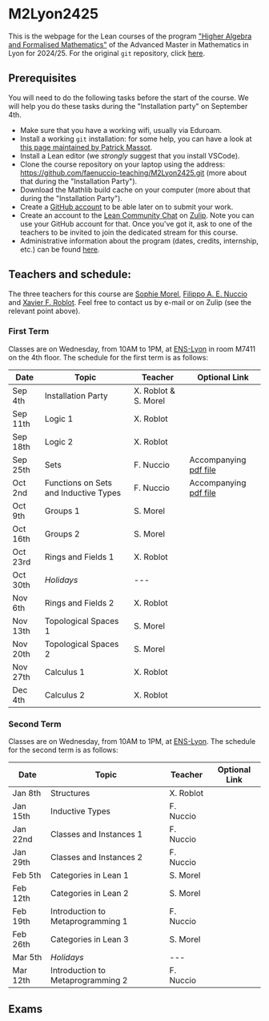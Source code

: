 # M2Lyon2425
This is the webpage for the Lean courses of the program <a href="http://mathematiques.ens-lyon.fr/parcours-2024-2025-394652.kjsp">"Higher Algebra and Formalised Mathematics"</a> of the Advanced Master in Mathematics in Lyon for 2024/25. For the original `git` repository, click <a href="https://github.com/faenuccio-teaching/M2Lyon2425">here</a>.

## Prerequisites

You will need to do the following tasks before the start of the course. We will help you do these tasks during the "Installation party" on September 4th.
* Make sure that you have a working wifi, usually via Eduroam.
* Install a working `git` installation: for some help, you can have a look at <a href="https://www.imo.universite-paris-saclay.fr/~patrick.massot/misc/git.html">this page maintained by Patrick Massot</a>.
* Install a Lean editor (we *strongly* suggest that you install VSCode).
* Clone the course repository on your laptop using the address: https://github.com/faenuccio-teaching/M2Lyon2425.git (more about that during the "Installation Party").
* Download the Mathlib build cache on your computer (more about that during the "Installation Party").
* Create a <a href="https://github.com">GitHub account</a> to be able later on to submit your work.
* Create an account to the <a href="https://leanprover.zulipchat.com/">Lean Community Chat</a> on <a href="https://zulip.com/">Zulip</a>. Note you can use your GitHub account for that. Once you've got it, ask to one of the teachers to be invited to join the dedicated stream for this course.
* Administrative information about the program (dates, credits, internship, etc.) can be found <a href="http://mathematiques.ens-lyon.fr/informations-pratiques-388390.kjsp?RH=1403617207802&RF=1638194375361">here</a>.
## Teachers and schedule:

The three teachers for this course are <a href="mailto: sophie.morel@ens-lyon.fr">Sophie Morel</a>, <a href="mailto: filippo.nuccio@univ-st-etienne.fr">Filippo A. E. Nuccio</a> and <a href="mailto: roblot@math.univ-lyon1.fr">Xavier F. Roblot</a>. Feel free to contact us by e-mail or on Zulip (see the relevant point above).


### First Term

Classes are on Wednesday, from 10AM to 1PM, at <a href="https://www.ens-lyon.fr/en/campus-life/campus-tour/maps-directions">ENS-Lyon</a> in room M7411 on the 4th floor. The schedule for the first term is as follows:

| Date      | Topic         | Teacher | Optional Link
|-----------|---------------|---------|---------------
| Sep 4th| Installation Party | X. Roblot & S. Morel|
| Sep 11th | Logic 1 | X. Roblot |
| Sep 18th | Logic 2 | X. Roblot |
| Sep 25th | Sets | F. Nuccio | Accompanying <a href="https://github.com/faenuccio/M2Lyon2425/blob/e75a8e16707e77390813ce07bf9c949c87a039ec/M2Lyon2425/Lectures/SetsAndFunctions1_lecture.pdf">pdf file</a>
| Oct 2nd | Functions on Sets and Inductive Types | F. Nuccio | Accompanying <a href="https://github.com/faenuccio/M2Lyon2425/blob/e75a8e16707e77390813ce07bf9c949c87a039ec/M2Lyon2425/Lectures/SetsAndFunctions2_lecture.pdf">pdf file</a>
| Oct 9th | Groups 1 | S. Morel
| Oct 16th | Groups 2 | S. Morel
| Oct 23rd | Rings and Fields 1 | X. Roblot
| Oct 30th | _Holidays_ | ---
| Nov 6th | Rings and Fields 2 | X. Roblot
| Nov 13th | Topological Spaces 1 | S. Morel
| Nov 20th | Topological Spaces 2 | S. Morel
| Nov 27th | Calculus 1 | X. Roblot
| Dec 4th | Calculus 2 | X. Roblot

### Second Term

Classes are on Wednesday, from 10AM to 1PM, at <a href="https://www.ens-lyon.fr/en/campus-life/campus-tour/maps-directions">ENS-Lyon</a>. The schedule for the second term is as follows:

| Date      | Topic         | Teacher | Optional Link
|-----------|---------------|---------|---------------
| Jan 8th | Structures | X. Roblot |
| Jan 15th | Inductive Types | F. Nuccio |
| Jan 22nd | Classes and Instances 1 | F. Nuccio |
| Jan 29th | Classes and Instances 2 | F. Nuccio |
| Feb 5th | Categories in Lean 1 | S. Morel
| Feb 12th | Categories in Lean 2 | S. Morel
| Feb 19th | Introduction to Metaprogramming 1 | F. Nuccio |
| Feb 26th  | Categories in Lean 3 | S. Morel
| Mar 5th | _Holidays_ | ---
| Mar 12th | Introduction to Metaprogramming 2 | F. Nuccio |

## Exams

